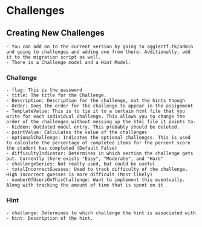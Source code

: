 # Challenges

## Creating New Challenges
    - You can add on to the current version by going to aggiectf.tk/admin and going to challenges and adding one from there. Additionally, add it to the migration script as well.
    - There is a Challenge model and a Hint Model.

### Challenge
    - flag: This is the password
    - title: The title for the Challenge.
    - Description: Description for the challenge, not the hints though
    - Order: Does the order for the challenge to appear in the assignment
    - TemplateValue: This is to tie it to a certain html file that you write for each individual challenge. This allows you to change the order of the challenges without messing up the html file it points to.
    - hidden: Outdated model entry. This probably should be deleted.
    - pointValue: Calculates the value of the challenges
    - optionalChallenge: Indicates the optional challenges. This is used to calculate the percentage of completed items for the percent score the student has completed (Default False)
    - difficultyIndicator: Determines in which section the challenge gets put. Currently there exists "Easy", "Moderate", and "Hard"
    - challengeSeries: Not really used, but could be useful
    - totalIncorrectGuesses: Used to track difficulty of the challenge. High incorrect guesses is more difficult (Most likely)
    - numberOfUsersOnThisChallenge: Want to implement this eventually. Along with tracking the amount of time that is spent on it
 

### Hint
    - challenge: Determines to which challenge the hint is associated with
    - hint: Description of the hint.
